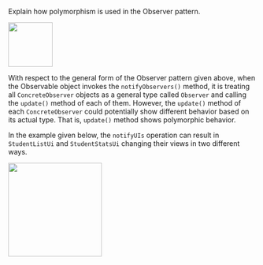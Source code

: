 <panel header="{{ icon_Q_A }} polymorphism and Observer pattern.">
<question has-input="true">

Explain how polymorphism is used in the Observer pattern.

<div slot="answer">

<img src="{{baseUrl}}/designPatterns/observer/what/images/observableInterfaceNotation.png" height="90" />
<p/>

With respect to the general form of the Observer pattern given above, when the Observable object invokes the `notifyObservers()` method, it is treating all `ConcreteObserver` objects as a general type called `Observer` and calling the `update()` method of each of them. However, the `update()` method of each `ConcreteObserver` could potentially show different behavior based on its actual type. That is, `update()` method shows polymorphic behavior.

In the example given below, the `notifyUIs` operation can result in `StudentListUi` and `StudentStatsUi` changing their views in two different ways.

<img src="{{baseUrl}}/designPatterns/observer/what/images/studentListStudentListObserver.png" height="190" />
<p/>

</div>
</question>
</panel>
